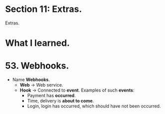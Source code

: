 # Section 11: Extras.

Extras.

# What I learned.


# 53. Webhooks.

- Name **Webhooks**.
    - **Web** → Web service.
    - **Hook** → Connected to **event**. Examples of such **events**:
        - Payment has **occurred**.
        - Time, delivery is **about to come**.
        - Login, login has occurred, which should have not been occurred.